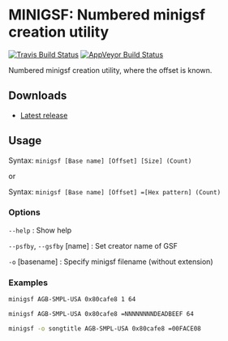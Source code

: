 MINIGSF: Numbered minigsf creation utility
==========================================
[![Travis Build Status](https://travis-ci.org/loveemu/minigsf.svg?branch=master)](https://travis-ci.org/loveemu/minigsf) [![AppVeyor Build Status](https://ci.appveyor.com/api/projects/status/2cd81xqyxb37pp9g/branch/master?svg=true)](https://ci.appveyor.com/project/loveemu/minigsf/branch/master)

Numbered minigsf creation utility, where the offset is known.

Downloads
---------

- [Latest release](https://github.com/loveemu/minigsf/releases/latest)

Usage
-----

Syntax: `minigsf [Base name] [Offset] [Size] (Count)`

or

Syntax: `minigsf [Base name] [Offset] =[Hex pattern] (Count)`

### Options

`--help`
  : Show help

`--psfby`, `--gsfby` [name]
  : Set creator name of GSF

`-o` [basename]
  : Specify minigsf filename (without extension)

### Examples

```bash
minigsf AGB-SMPL-USA 0x80cafe8 1 64
```

```bash
minigsf AGB-SMPL-USA 0x80cafe8 =NNNNNNNNDEADBEEF 64
```

```bash
minigsf -o songtitle AGB-SMPL-USA 0x80cafe8 =00FACE08
```
